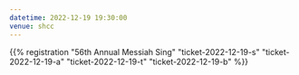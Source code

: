 ```yaml
---
datetime: 2022-12-19 19:30:00
venue: shcc
---
```


{{% registration "56th Annual Messiah Sing" "ticket-2022-12-19-s" "ticket-2022-12-19-a" "ticket-2022-12-19-t" "ticket-2022-12-19-b" %}}
